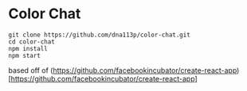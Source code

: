 # Color Chat 

```
git clone https://github.com/dna113p/color-chat.git
cd color-chat
npm install
npm start
```

based off of (https://github.com/facebookincubator/create-react-app)[https://github.com/facebookincubator/create-react-app]
